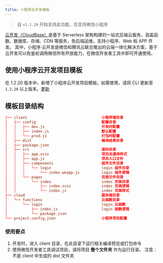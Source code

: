 ```yaml
---
title: 小程序云开发模板
---
```


> 自 `v1.2.20` 开始支持此功能，仅支持微信小程序

[云开发（CloudBase）](https://www.cloudbase.net?ADTAG=taro)是基于 Serverless 架构构建的一站式后端云服务，涵盖函数、数据库、存储、CDN 等服务，免后端运维，支持小程序、Web 和 APP 开发。
其中，小程序·云开发是微信和腾讯云联合推出的云端一体化解决方案，基于云开发可以免鉴权调用微信所有开放能力，在微信开发者工具中即可开通使用。

## 使用小程序云开发项目模板

在 1.2.20 版本中，新增了小程序云开发项目模板。如需使用，请将 CLI 更新至 `1.2.20` 以上版本。[更新](./GETTING-STARTED#更新)

## 模板目录结构

```conf
├── client                                  小程序端目录
│   ├── config                              配置目录
│   │   ├── dev.js                          开发时配置
│   │   ├── index.js                        默认配置
│   │   └── prod.js                         打包时配置
│   ├── dist                                编译结果目录
│   ├── package.json
│   ├── src                                 源码目录
│   │   ├── app.scss                        项目总通用样式
│   │   ├── app.js                          项目入口文件
│   │   ├── components                      组件文件目录
│   │   │   └── login                       login 组件目录
│   │   │       └── index.weapp.js          login 组件逻辑
│   │   └── pages                           页面文件目录
│   │       └── index                       index 页面目录
│   │           ├── index.scss              index 页面逻辑
│   │           └── index.js                index 页面样式
├── cloud                                   服务端目录
│   └── functions                           云函数目录
│       └── login                           login 云函数
│           ├── index.js                    login 函数逻辑
│           └── package.json
└── project.config.json                     小程序项目配置
```

### 使用要点

1. 开发时，进入 client 目录，在此目录下运行相关编译预览或打包命令
2. 使用微信开发者工具调试项目，请将项目 **整个文件夹** 作为运行目录。 注意： 不是 client 中生成的 dist 文件夹
